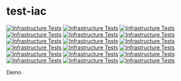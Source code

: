 # test-iac

[![Infrastructure Tests](https://www.bridgecrew.cloud/badges/github/alexditu/test-iac/general)](https://www.bridgecrew.cloud/link/badge?vcs=github&fullRepo=alexditu%2Ftest-iac&benchmark=INFRASTRUCTURE+SECURITY)
[![Infrastructure Tests](https://www.bridgecrew.cloud/badges/github/alexditu/test-iac/cis_aws)](https://www.bridgecrew.cloud/link/badge?vcs=github&fullRepo=alexditu%2Ftest-iac&benchmark=CIS+AWS+V1.2)
[![Infrastructure Tests](https://www.bridgecrew.cloud/badges/github/alexditu/test-iac/cis_azure)](https://www.bridgecrew.cloud/link/badge?vcs=github&fullRepo=alexditu%2Ftest-iac&benchmark=CIS+AZURE+V1.1)
[![Infrastructure Tests](https://www.bridgecrew.cloud/badges/github/alexditu/test-iac/pci)](https://www.bridgecrew.cloud/link/badge?vcs=github&fullRepo=alexditu%2Ftest-iac&benchmark=PCI-DSS+V3.2)
[![Infrastructure Tests](https://www.bridgecrew.cloud/badges/github/alexditu/test-iac/nist)](https://www.bridgecrew.cloud/link/badge?vcs=github&fullRepo=alexditu%2Ftest-iac&benchmark=NIST-800-53)
[![Infrastructure Tests](https://www.bridgecrew.cloud/badges/github/alexditu/test-iac/iso)](https://www.bridgecrew.cloud/link/badge?vcs=github&fullRepo=alexditu%2Ftest-iac&benchmark=ISO27001)
[![Infrastructure Tests](https://www.bridgecrew.cloud/badges/github/alexditu/test-iac/soc2)](https://www.bridgecrew.cloud/link/badge?vcs=github&fullRepo=alexditu%2Ftest-iac&benchmark=SOC2)
[![Infrastructure Tests](https://www.bridgecrew.cloud/badges/github/alexditu/test-iac/cis_gcp)](https://www.bridgecrew.cloud/link/badge?vcs=github&fullRepo=alexditu%2Ftest-iac&benchmark=CIS+GCP+V1.1)
[![Infrastructure Tests](https://www.bridgecrew.cloud/badges/github/alexditu/test-iac/hipaa)](https://www.bridgecrew.cloud/link/badge?vcs=github&fullRepo=alexditu%2Ftest-iac&benchmark=HIPAA)
[![Infrastructure Tests](https://www.bridgecrew.cloud/badges/github/alexditu/test-iac/pci_dss_v321)](https://www.bridgecrew.cloud/link/badge?vcs=github&fullRepo=alexditu%2Ftest-iac&benchmark=PCI-DSS+V3.2.1)
[![Infrastructure Tests](https://www.bridgecrew.cloud/badges/github/alexditu/test-iac/fedramp_moderate)](https://www.bridgecrew.cloud/link/badge?vcs=github&fullRepo=alexditu%2Ftest-iac&benchmark=FEDRAMP+%28MODERATE%29)
[![Infrastructure Tests](https://www.bridgecrew.cloud/badges/github/alexditu/test-iac/cis_kubernetes)](https://www.bridgecrew.cloud/link/badge?vcs=github&fullRepo=alexditu%2Ftest-iac&benchmark=CIS+KUBERNETES+V1.5)
[![Infrastructure Tests](https://www.bridgecrew.cloud/badges/github/alexditu/test-iac/cis_aws_13)](https://www.bridgecrew.cloud/link/badge?vcs=github&fullRepo=alexditu%2Ftest-iac&benchmark=CIS+AWS+V1.3)
[![Infrastructure Tests](https://www.bridgecrew.cloud/badges/github/alexditu/test-iac/cis_azure_13)](https://www.bridgecrew.cloud/link/badge?vcs=github&fullRepo=alexditu%2Ftest-iac&benchmark=CIS+AZURE+V1.3)
[![Infrastructure Tests](https://www.bridgecrew.cloud/badges/github/alexditu/test-iac/cis_docker_12)](https://www.bridgecrew.cloud/link/badge?vcs=github&fullRepo=alexditu%2Ftest-iac&benchmark=CIS+DOCKER+V1.2)
[![Infrastructure Tests](https://www.bridgecrew.cloud/badges/github/alexditu/test-iac/cis_eks_11)](https://www.bridgecrew.cloud/link/badge?vcs=github&fullRepo=alexditu%2Ftest-iac&benchmark=CIS+EKS+V1.1)
[![Infrastructure Tests](https://www.bridgecrew.cloud/badges/github/alexditu/test-iac/cis_gke_11)](https://www.bridgecrew.cloud/link/badge?vcs=github&fullRepo=alexditu%2Ftest-iac&benchmark=CIS+GKE+V1.1)
[![Infrastructure Tests](https://www.bridgecrew.cloud/badges/github/alexditu/test-iac/cis_kubernetes_16)](https://www.bridgecrew.cloud/link/badge?vcs=github&fullRepo=alexditu%2Ftest-iac&benchmark=CIS+KUBERNETES+V1.6)

Demo
